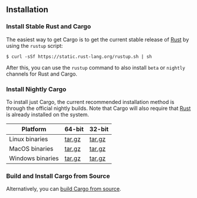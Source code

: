 ## Installation

### Install Stable Rust and Cargo

The easiest way to get Cargo is to get the current stable release of [Rust] by
using the `rustup` script:

```console
$ curl -sSf https://static.rust-lang.org/rustup.sh | sh
```

After this, you can use the `rustup` command to also install `beta` or `nightly`
channels for Rust and Cargo.

### Install Nightly Cargo

To install just Cargo, the current recommended installation method is through
the official nightly builds. Note that Cargo will also require that [Rust] is
already installed on the system.

| Platform         | 64-bit            | 32-bit            |
|------------------|-------------------|-------------------|
| Linux binaries   | [tar.gz][linux64] | [tar.gz][linux32] |
| MacOS binaries   | [tar.gz][mac64]   | [tar.gz][mac32]   |
| Windows binaries | [tar.gz][win64]   | [tar.gz][win32]   |

### Build and Install Cargo from Source

Alternatively, you can [build Cargo from source][compiling-from-source].

[rust]: https://www.rust-lang.org/
[linux64]: https://static.rust-lang.org/cargo-dist/cargo-nightly-x86_64-unknown-linux-gnu.tar.gz
[linux32]: https://static.rust-lang.org/cargo-dist/cargo-nightly-i686-unknown-linux-gnu.tar.gz
[mac64]: https://static.rust-lang.org/cargo-dist/cargo-nightly-x86_64-apple-darwin.tar.gz
[mac32]: https://static.rust-lang.org/cargo-dist/cargo-nightly-i686-apple-darwin.tar.gz
[win64]: https://static.rust-lang.org/cargo-dist/cargo-nightly-x86_64-pc-windows-gnu.tar.gz
[win32]: https://static.rust-lang.org/cargo-dist/cargo-nightly-i686-pc-windows-gnu.tar.gz
[compiling-from-source]: https://github.com/rust-lang/cargo#compiling-from-source
